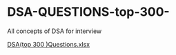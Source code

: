 # DSA-QUESTIONS-top-300-
All concepts of DSA for interview 

[DSA(top 300 )Questions.xlsx](https://github.com/SaikiranVoladri/DSA-QUESTIONS-top-300-/files/10356758/DSA.top.300.Questions.xlsx)
